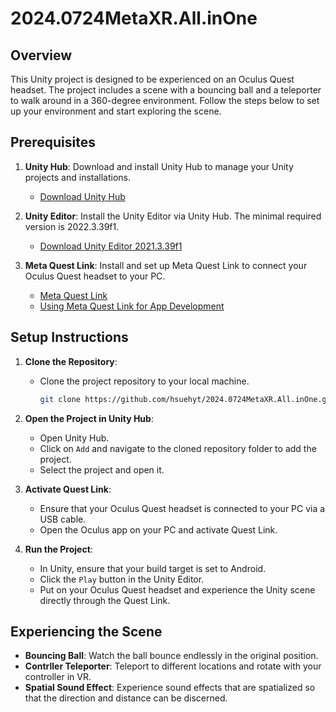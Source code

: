 # 2024.0724MetaXR.All.inOne

## Overview

This Unity project is designed to be experienced on an Oculus Quest headset. The project includes a scene with a bouncing ball and a teleporter to walk around in a 360-degree environment. Follow the steps below to set up your environment and start exploring the scene.

## Prerequisites

1. **Unity Hub**: Download and install Unity Hub to manage your Unity projects and installations.
   - [Download Unity Hub](https://public-cdn.cloud.unity3d.com/hub/prod/UnityHubSetup.exe)

2. **Unity Editor**: Install the Unity Editor via Unity Hub. The minimal required version is 2022.3.39f1.
   - [Download Unity Editor 2021.3.39f1](https://unity.com/releases/editor/whats-new/2022.3.39)

3. **Meta Quest Link**: Install and set up Meta Quest Link to connect your Oculus Quest headset to your PC.
   - [Meta Quest Link](https://www.oculus.com/lynx/?u=https%3A%2F%2Fwww.meta.com%2Fhelp%2Fquest%2Farticles%2Fheadsets-and-accessories%2Foculus-link%2Frequirements-quest-link%2F&e=AT3WN53gV5HKHNvw1eBbI-PmQejYP07COdSGEyF0ONhL8rSwBj1IjNWbAwHKjJladI_vaqSBYKfUOHrj4Va2snnQtH-fZx0knSZ3ovOqWViM66mIcLFMS0A_Agw3E-FSLBokmsGps6RF3WXuPzghFg)
   - [Using Meta Quest Link for App Development](https://developer.oculus.com/documentation/unity/unity-link/)

## Setup Instructions

1. **Clone the Repository**:
   - Clone the project repository to your local machine.
     ```bash
     git clone https://github.com/hsuehyt/2024.0724MetaXR.All.inOne.git
     ```

2. **Open the Project in Unity Hub**:
   - Open Unity Hub.
   - Click on `Add` and navigate to the cloned repository folder to add the project.
   - Select the project and open it.

3. **Activate Quest Link**:
   - Ensure that your Oculus Quest headset is connected to your PC via a USB cable.
   - Open the Oculus app on your PC and activate Quest Link.

4. **Run the Project**:
   - In Unity, ensure that your build target is set to Android.
   - Click the `Play` button in the Unity Editor.
   - Put on your Oculus Quest headset and experience the Unity scene directly through the Quest Link.

## Experiencing the Scene

- **Bouncing Ball**: Watch the ball bounce endlessly in the original position.
- **Contrller Teleporter**: Teleport to different locations and rotate with your controller in VR.
- **Spatial Sound Effect**: Experience sound effects that are spatialized so that the direction and distance can be discerned.

